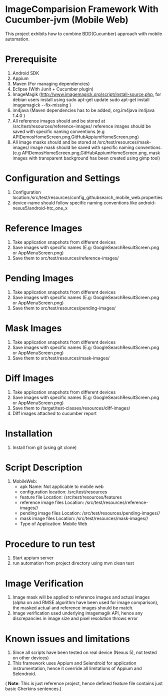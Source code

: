 ImageComparision Framework With Cucumber-jvm (Mobile Web)
====================

This project exhibits how to combine BDD(Cucumber) approach with mobile automation. 

Prerequisite
=====================
1. Android SDK
2. Appium
3. Maven (For managing dependencies)
4. Eclipse (With Junit + Cucumber plugin)
5. ImageMagik 
(http://www.imagemagick.org/script/install-source.php, 
for debian users install using 
sudo apt-get update
sudo apt-get install imagemagick --fix-missing )
6. im4java (Maven dependencies has to be added,
		<dependency>
			<groupId>org.im4java</groupId>
			<artifactId>im4java</artifactId>
			<version>1.4.0</version>
		</dependency>
	)
7. All reference images should and be stored at /src/test/resources/reference-images/<device-names>
	reference images should be saved with specific naming conventions.(e.g APIDemosHomeScreen.png,GitHubAppiumHomeScreen.png)
8. All image masks should and be stored at /src/test/resources/mask-images/<device-names>
	image mask should be saved with specific naming conventions.(e.g APIDemosHomeScreen.png,GitHubAppiumHomeScreen.png, mask images with transparent background has been created using gimp tool)


Configuration and Settings
=====================
1. Configuration location:/src/test/resources/config_githubsearch_mobile_web.properties
2. device-name should follow specific naming conventions like android-nexus5/android-htc_one_x

Reference Images
=====================
1. Take application snapshots from different devices
2. Save images with specific names (E.g: GoogleSearchResultScreen.png or AppMenuScreen.png)
3. Save them to src/test/resources/reference-images/<device-name>

Pending Images
=====================
1. Take application snapshots from different devices
2. Save images with specific names (E.g: GoogleSearchResultScreen.png or AppMenuScreen.png)
3. Save them to src/test/resources/pending-images/<device-name>

Mask Images
=====================
1. Take application snapshots from different devices
2. Save images with specific names (E.g: GoogleSearchResultScreen.png or AppMenuScreen.png)
3. Save them to src/test/resources/mask-images/<device-name>

Diff Images
=====================
1. Take application snapshots from different devices
2. Save images with specific names (E.g: GoogleSearchResultScreen.png or AppMenuScreen.png)
3. Save them to /target/test-classes/resources/diff-images/<device-name>
4. Diff images attached to cucumber report

Installation
=====================
1. Install from git (using git clone)

Script Description
=====================
1. MobileWeb:
	* apk Name: Not applicable to mobile web
	* configuration location: /src/test/resources
	* feature file Location: /src/test/resources/features
	* reference image files Location: /src/test/resources/reference-images/<device-name>/
	* pending image files Location: /src/test/resources/pending-images/<device-name>/
	* mask image files Location: /src/test/resources/mask-images/<device-name>/
	* Type of Application: Mobile Web
	
Procedure to run test
=====================
1. Start appium server
2. run automation from project directory using mvn clean test

Image Verification
=====================
1. Image mask will be applied to reference images and actual images (alpha on and RMSE algorithm have been used for image comparison), the masked actual and reference images should be match.
2. Image verification used underlying imagemagik API, hence any discrepancies in image size and pixel resolution throws error


Known issues and limitations 
=====================
1. Since all scripts have been tested on real device (Nexus 5), not tested on other devices)
2. This framework uses Appium and Selendroid for application instrumentation, hence it override all limitations of Appium and Selendroid.

( **Note**: This is just reference project, hence defined feature file contains just basic Gherkins sentences.)